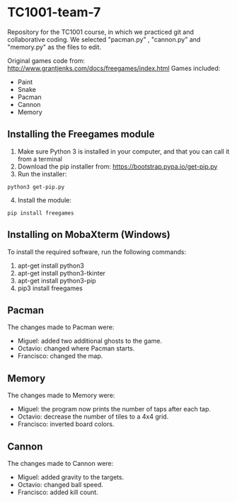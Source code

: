 # TC1001-team-7
Repository for the TC1001 course, in which we practiced git and collaborative coding.
We selected "pacman.py" , "cannon.py" and "memory.py" as the files to edit.

Original games code from: http://www.grantjenks.com/docs/freegames/index.html
Games included:
- Paint
- Snake
- Pacman
- Cannon
- Memory

## Installing the Freegames module

1. Make sure Python 3 is installed in your computer, and that you can call
   it from a terminal
2. Download the pip installer from: https://bootstrap.pypa.io/get-pip.py
3. Run the installer:
```
python3 get-pip.py
```
4. Install the module:
```
pip install freegames
```

## Installing on MobaXterm (Windows)

To install the required software, run the following commands:

1. apt-get install python3
2. apt-get install python3-tkinter
3. apt-get install python3-pip
4. pip3 install freegames

## Pacman

The changes made to Pacman were:

- Miguel: added two additional ghosts to the game.
- Octavio: changed where Pacman starts.
- Francisco: changed the map.

## Memory

The changes made to Memory were:

- Miguel: the program now prints the number of taps after each tap.
- Octavio: decrease the number of tiles to a 4x4 grid.
- Francisco: inverted board colors.

## Cannon

The changes made to Cannon were:

- Miguel: added gravity to the targets.
- Octavio: changed ball speed.
- Francisco: added kill count.

